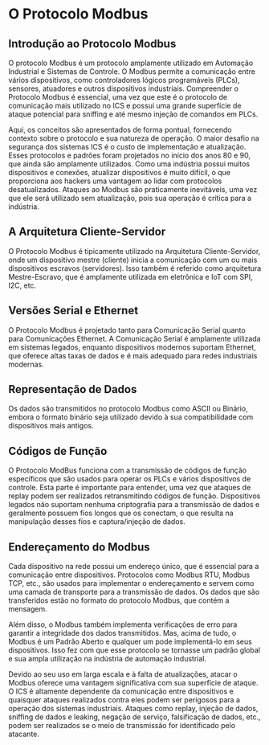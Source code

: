 # O Protocolo Modbus

## Introdução ao Protocolo Modbus

O protocolo Modbus é um protocolo amplamente utilizado em Automação Industrial e Sistemas de Controle. O Modbus permite a comunicação entre vários dispositivos, como controladores lógicos programáveis (PLCs), sensores, atuadores e outros dispositivos industriais. Compreender o Protocolo Modbus é essencial, uma vez que este é o protocolo de comunicação mais utilizado no ICS e possui uma grande superfície de ataque potencial para sniffing e até mesmo injeção de comandos em PLCs.

Aqui, os conceitos são apresentados de forma pontual, fornecendo contexto sobre o protocolo e sua natureza de operação. O maior desafio na segurança dos sistemas ICS é o custo de implementação e atualização. Esses protocolos e padrões foram projetados no início dos anos 80 e 90, que ainda são amplamente utilizados. Como uma indústria possui muitos dispositivos e conexões, atualizar dispositivos é muito difícil, o que proporciona aos hackers uma vantagem ao lidar com protocolos desatualizados. Ataques ao Modbus são praticamente inevitáveis, uma vez que ele será utilizado sem atualização, pois sua operação é crítica para a indústria.

## A Arquitetura Cliente-Servidor

O Protocolo Modbus é tipicamente utilizado na Arquitetura Cliente-Servidor, onde um dispositivo mestre (cliente) inicia a comunicação com um ou mais dispositivos escravos (servidores). Isso também é referido como arquitetura Mestre-Escravo, que é amplamente utilizada em eletrônica e IoT com SPI, I2C, etc.

## Versões Serial e Ethernet

O Protocolo Modbus é projetado tanto para Comunicação Serial quanto para Comunicações Ethernet. A Comunicação Serial é amplamente utilizada em sistemas legados, enquanto dispositivos modernos suportam Ethernet, que oferece altas taxas de dados e é mais adequado para redes industriais modernas.

## Representação de Dados

Os dados são transmitidos no protocolo Modbus como ASCII ou Binário, embora o formato binário seja utilizado devido à sua compatibilidade com dispositivos mais antigos.

## Códigos de Função

O Protocolo ModBus funciona com a transmissão de códigos de função específicos que são usados para operar os PLCs e vários dispositivos de controle. Esta parte é importante para entender, uma vez que ataques de replay podem ser realizados retransmitindo códigos de função. Dispositivos legados não suportam nenhuma criptografia para a transmissão de dados e geralmente possuem fios longos que os conectam, o que resulta na manipulação desses fios e captura/injeção de dados.

## Endereçamento do Modbus

Cada dispositivo na rede possui um endereço único, que é essencial para a comunicação entre dispositivos. Protocolos como Modbus RTU, Modbus TCP, etc., são usados para implementar o endereçamento e servem como uma camada de transporte para a transmissão de dados. Os dados que são transferidos estão no formato do protocolo Modbus, que contém a mensagem.

Além disso, o Modbus também implementa verificações de erro para garantir a integridade dos dados transmitidos. Mas, acima de tudo, o Modbus é um Padrão Aberto e qualquer um pode implementá-lo em seus dispositivos. Isso fez com que esse protocolo se tornasse um padrão global e sua ampla utilização na indústria de automação industrial.

Devido ao seu uso em larga escala e à falta de atualizações, atacar o Modbus oferece uma vantagem significativa com sua superfície de ataque. O ICS é altamente dependente da comunicação entre dispositivos e quaisquer ataques realizados contra eles podem ser perigosos para a operação dos sistemas industriais. Ataques como replay, injeção de dados, sniffing de dados e leaking, negação de serviço, falsificação de dados, etc., podem ser realizados se o meio de transmissão for identificado pelo atacante.

